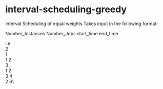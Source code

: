 # interval-scheduling-greedy
Interval Scheduling of equal weights
Takes input in the following format:

Number_Instances
Number_Jobs
start_time end_time

i.e.\
2\
1\
1 2\
3\
1 2\
3 4\
2 6\
